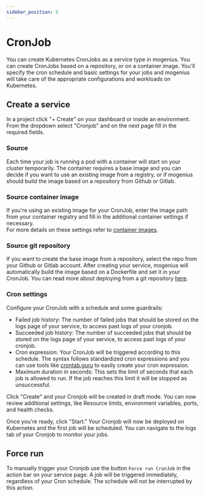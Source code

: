 ```yaml
---
sidebar_position: 5
---
```


# CronJob

You can create Kubernetes CronJobs as a service type in mogenius. You can create CronJobs based on a repository, or on a container image. You'll specify the cron schedule and basic settings for your jobs and mogenius will take care of the appropriate configurations and workloads on Kubernetes.

## Create a service
In a project click "+ Create" on your dashboard or inside an environment. From the dropdown select "Cronjob" and on the next page fill in the required fields.

### Source
Each time your job is running a pod with a container will start on your cluster temporarily. The container requires a base image and you can decide if you want to use an existing image from a registry, or if mogenius should build the image based on a repository from Github or Gitlab.

### Source container image
If you're using an existing image for your CronJob, enter the image path from your container registry and fill in the additional container settings if necessary.  
For more details on these settings refer to [container images](container-images.md).

### Source git repository
If you want to create the base image from a repository, select the repo from your Github or Gitlab account. After creating your service, mogenius will automatically build the image based on a Dockerfile and set it in your CronJob.
You can read more about deploying from a git repository [here](deploy-from-a-repository.md).

### Cron settings
Configure your CronJob with a schedule and some guardrails:
- Failed job history: The number of failed jobs that should be stored on the logs page of your service, to access past logs of your cronjob.
- Succeeded job history: The number of succeeded jobs that should be stored on the logs page of your service, to access past logs of your cronjob.
- Cron expression: Your CronJob will be triggered according to this schedule. The syntax follows standardized cron expressions and you can use tools like [crontab.guru](https://crontab.guru) to easily create your cron expression.
- Maximum duration in seconds: This sets the limit of seconds that each job is allowed to run. If the job reaches this limit it will be stopped as unsuccessful.

Click "Create" and your Cronjob will be created in draft mode. You can now review additional settings, like Resource limits, environment variables, ports, and health checks.

Once you're ready, click "Start." Your Cronjob will now be deployed on Kubernetes and the first job will be scheduled. You can navigate to the logs tab of your Cronjob to monitor your jobs.

## Force run

To manually trigger your Cronjob use the button `Force run CronJob` in the action bar on your service page. A job will be triggered immediately, regardless of your Cron schedule. The schedule will not be interrupted by this action.



